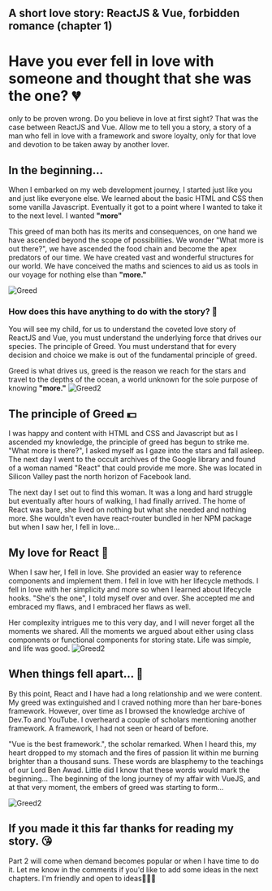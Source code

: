 ## A short love story: ReactJS & Vue, forbidden romance (chapter 1)


# Have you ever fell in love with someone and thought that she was the one? 💔

only to be proven wrong. Do you believe in love at first sight? That was the case between ReactJS and Vue. Allow me to tell you a story, a story of a man who fell in love with a framework and swore loyalty, only for that love and devotion to be taken away by another lover.

## In the beginning...
When I embarked on my web development journey, I started just like you and just like everyone else. We learned about the basic HTML and CSS then some vanilla Javascript. Eventually it got to a point where I wanted to take it to the next level. I wanted **"more"**

This greed of man both has its merits and consequences, on one hand we have ascended beyond the scope of possibilities. We wonder "What more is out there?", we have ascended the food chain and become the apex predators of our time. We have created vast and wonderful structures for our world. We have conceived the maths and sciences to aid us as tools in our voyage for nothing else than **"more."** 

 ![Greed](https://media.giphy.com/media/He4wudo59enf2/giphy.gif) 

### How does this have anything to do with the story? 🤔

You will see my child, for us to understand the coveted love story of ReactJS and Vue, you must understand the underlying force that drives our species. The principle of Greed. You must understand that for every decision and choice we make is out of the fundamental principle of greed.

Greed is what drives us, greed is the reason we reach for the stars and travel to the depths of the ocean, a world unknown for the sole purpose of knowing **"more."**
![Greed2](https://media.giphy.com/media/3orif1YAHsJORZLh04/giphy.gif) 

## The principle of Greed 💵

I was happy and content with HTML and CSS and Javascript but as I ascended my knowledge, the principle of greed has begun to  strike me.  "What more is there?", I asked myself as I gaze into the stars and fall asleep. The next day I went to the occult archives of the Google library and found of a woman named "React" that could provide me more. She was located in Silicon Valley past the north horizon of Facebook land.

The next day I set out to find this woman. It was a long and hard struggle but eventually after hours of walking, I had finally arrived. The home of React was bare, she lived on nothing but what she needed and nothing more. She wouldn't even have react-router bundled in her NPM package but when I saw her, I fell in love...

## My love for React 💖

When I saw her, I fell in love. She provided an easier way to reference components and implement them. I fell in love with her lifecycle methods. I fell in love with her simplicity and more so when I learned about lifecycle hooks. "She's the one", I told myself over and over. She accepted me and embraced my flaws, and I embraced her flaws as well. 

Her complexity intrigues me to this very day, and I will never forget all the moments we shared. All the moments we argued about either using class components or functional components for storing state. Life was simple, and life was good.
![Greed2](https://media.giphy.com/media/kjfHMdG6Y3LP2/giphy.gif) 

## When things fell apart... 💚

By this point, React and I have had a long relationship and we were content. My greed was extinguished and I craved nothing more than her bare-bones framework. However, over time as I browsed the knowledge archive of Dev.To and YouTube. I overheard a couple of scholars mentioning another framework. A framework, I had not seen or heard of before.

"Vue is the best framework.", the scholar remarked. When I heard this, my heart dropped to my stomach and the fires of passion lit within me burning brighter than a thousand suns. These words are blasphemy to the teachings of our Lord Ben Awad. Little did I know that these words would mark the beginning... The beginning of the long journey of my affair with VueJS, and at that very moment, the embers of greed was starting to form...

![Greed2](https://pbs.twimg.com/media/DIYJPGiUMAIKnTu?format=jpg&name=small) 

## If you made it this far thanks for reading my story. 😘
Part 2 will come when demand becomes popular or when I have time to do it. Let me know in the comments if you'd like to add some ideas in the next chapters. I'm friendly and open to ideas🎉🎉🎉

